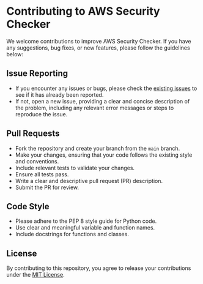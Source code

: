 # Contributing to AWS Security Checker

We welcome contributions to improve AWS Security Checker. If you have any suggestions, bug fixes, or new features, please follow the guidelines below:

## Issue Reporting

- If you encounter any issues or bugs, please check the [existing issues](https://github.com/your/repository/issues) to see if it has already been reported.
- If not, open a new issue, providing a clear and concise description of the problem, including any relevant error messages or steps to reproduce the issue.

## Pull Requests

- Fork the repository and create your branch from the `main` branch.
- Make your changes, ensuring that your code follows the existing style and conventions.
- Include relevant tests to validate your changes.
- Ensure all tests pass.
- Write a clear and descriptive pull request (PR) description.
- Submit the PR for review.

## Code Style

- Please adhere to the PEP 8 style guide for Python code.
- Use clear and meaningful variable and function names.
- Include docstrings for functions and classes.

## License

By contributing to this repository, you agree to release your contributions under the [MIT License](LICENSE).

